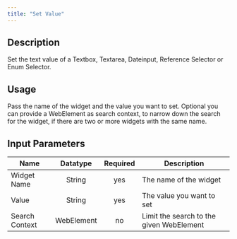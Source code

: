 ```yaml
---
title: "Set Value"
---
```

## Description
Set the text value of a Textbox, Textarea, Dateinput, Reference Selector or Enum Selector.

## Usage
Pass the name of the widget and the value you want to set.
Optional you can provide a WebElement as search context, to narrow down the search for the widget, if there are two or more widgets with the same name.

## Input Parameters

Name | Datatype | Required | Description
---- |:--------:| :-------:|---------------
Widget Name | String | yes | The name of the widget
Value | String | yes | The value you want to set
Search Context | WebElement | no | Limit the search to the given WebElement
